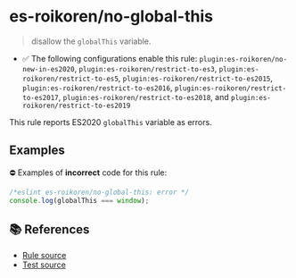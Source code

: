 # es-roikoren/no-global-this
> disallow the `globalThis` variable.

- ✅ The following configurations enable this rule: `plugin:es-roikoren/no-new-in-es2020`, `plugin:es-roikoren/restrict-to-es3`, `plugin:es-roikoren/restrict-to-es5`, `plugin:es-roikoren/restrict-to-es2015`, `plugin:es-roikoren/restrict-to-es2016`, `plugin:es-roikoren/restrict-to-es2017`, `plugin:es-roikoren/restrict-to-es2018`, and `plugin:es-roikoren/restrict-to-es2019`

This rule reports ES2020 `globalThis` variable as errors.

## Examples

⛔ Examples of **incorrect** code for this rule:

```js
/*eslint es-roikoren/no-global-this: error */
console.log(globalThis === window);
```

## 📚 References

- [Rule source](https://github.com/roikoren755/eslint-plugin-es/blob/v2.0.1/src/rules/no-global-this.ts)
- [Test source](https://github.com/roikoren755/eslint-plugin-es/blob/v2.0.1/tests/src/rules/no-global-this.ts)
